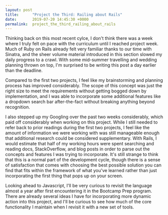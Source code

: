 ```yaml
---
layout: post
title:      "Project the Third: Railing about Rails"
date:       2019-07-20 14:45:30 +0000
permalink:  project_the_third_railing_about_rails
---
```



Thinking back on this most recent cylce, I don't think there was a week where I truly felt on pace with the curriculum until I reached project week. Much of Ruby on Rails already felt very familiar thanks to our time with Sinatra, and the sheer volume material introduced in this section slowed my daily progress to a crawl. With some mid-summer travelling and wedding planning thrown on top, I'm surprised to be writing this post a day earlier than the deadline.

Compared to the first two projects, I feel like my brainstorming and planning process has improved considerably. The scope of this concept was just the right size to meet the requirements without getting bogged down by implementation, and I was able to incorporate some additional features like a dropdown search bar after-the-fact without breaking anything beyond recognition.

I also stepped up my Googling over the past two weeks considerably, which paid off considerably when working on this project. While I still needed to refer back to prior readings during the first two projects, I feel like the amount of information we were working with was still manageable enough that additional research could be considered supplementary. With Rails, I would estimate that half of my working hours were spent searching and reading docs, StackOverflow, and blog posts in order to parse out the concepts and features I was trying to incorporate. It's still strange to think that this is a normal part of the development cycle, though there is a sense of satisfaction that comes with choosing the best possible solution you can find that fits within the framework of what you've learned rather than just incorporating the first thing that pops up on your screen.

Looking ahead to Javascript, I'll be very curious to revisit the language almost a year after first encountering it in the Bootcamp Prep program. There are already several ideas I have for incorporating more dynamic action into this project, and I'll be curious to see how much of the core functionality I maintain when I revisit it with a new set of tools.
